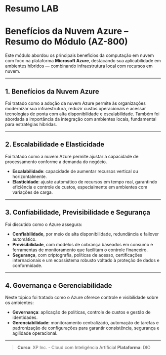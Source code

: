 # Resumo LAB

# Benefícios da Nuvem Azure – Resumo do Módulo (AZ-800)

Este módulo abordou os principais benefícios da computação em nuvem com foco na plataforma **Microsoft Azure**, destacando sua aplicabilidade em ambientes híbridos — combinando infraestrutura local com recursos em nuvem.

---

## 1. Benefícios da Nuvem Azure

Foi tratado como a adoção da nuvem Azure permite às organizações modernizar sua infraestrutura, reduzir custos operacionais e acessar tecnologias de ponta com alta disponibilidade e escalabilidade. Também foi abordada a importância da integração com ambientes locais, fundamental para estratégias híbridas.

---

## 2. Escalabilidade e Elasticidade

Foi tratado como a nuvem Azure permite ajustar a capacidade de processamento conforme a demanda do negócio.  
- **Escalabilidade**: capacidade de aumentar recursos vertical ou horizontalmente.
- **Elasticidade**: ajuste automático de recursos em tempo real, garantindo eficiência e controle de custos, especialmente em ambientes com variações de carga.

---

## 3. Confiabilidade, Previsibilidade e Segurança

Foi discutido como o Azure assegura:
- **Confiabilidade**, por meio de alta disponibilidade, redundância e failover automático.
- **Previsibilidade**, com modelos de cobrança baseados em consumo e ferramentas de monitoramento que facilitam o controle financeiro.
- **Segurança**, com criptografia, políticas de acesso, certificações internacionais e um ecossistema robusto voltado à proteção de dados e conformidade.

---

## 4. Governança e Gerenciabilidade

Neste tópico foi tratado como o Azure oferece controle e visibilidade sobre os ambientes:
- **Governança**: aplicação de políticas, controle de custos e gestão de identidades.
- **Gerenciabilidade**: monitoramento centralizado, automação de tarefas e padronização de configurações para garantir consistência, segurança e agilidade operacional.

---

> **Curso**: XP Inc. - Cloud com Inteligência Artificial
> **Plataforma**: DIO
